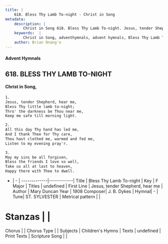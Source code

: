 ```yaml
---
title: |
    618. Bless Thy Lamb To-night - Christ in Song
metadata:
    description: |
        Christ in Song 618. Bless Thy Lamb To-night. Jesus, tender Shepherd, hear me, Bless Thy little lamb to-night; Thro' the darkness be Thou near me, Keep me safe till morning light.
    keywords:  |
        Christ in Song, adventhymnals, advent hymnals, Bless Thy Lamb To-night, Jesus, tender Shepherd, hear me. 
    author: Brian Onang'o
---
```


#### Advent Hymnals
## 618. BLESS THY LAMB TO-NIGHT
####  Christ in Song,

```txt
1.
Jesus, tender Shepherd, hear me,
Bless Thy little lamb to-night;
Thro' the darkness be Thou near me,
Keep me safe till morning light.

2.
All this day Thy hand has led me,
And I thank Thee for Thy care,
Thou hast clothed me, warmed and fed me,
Listen to my evening pray'r.

3.
May my sins be all forgiven,
Bless the friends I love so well,
Take us all at last to heaven,
Happy there with Thee to dwell.

```

- |   -  |
-------------|------------|
Title | Bless Thy Lamb To-night |
Key | F Major |
Titles | undefined |
First Line | Jesus, tender Shepherd, hear me |
Author | Mary Duncan
Year | 1908
Composer| J. B. Dykes |
Hymnal|  - |
Tune| ST. SYLVESTER |
Metrical pattern | |
# Stanzas |  |
Chorus |  |
Chorus Type |  |
Subjects | Children's Hymns |
Texts | undefined |
Print Texts | 
Scripture Song |  |
    
